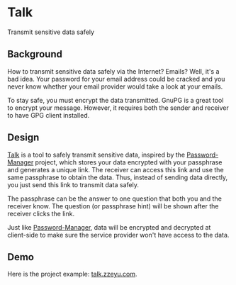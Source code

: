 # Talk
Transmit sensitive data safely
## Background
How to transmit sensitive data safely via the Internet? Emails? Well, it's a bad idea. Your password for your email address could be cracked and you never know whether your email provider would take a look at your emails.

To stay safe, you must encrypt the data transmitted. GnuPG is a great tool to encrypt your message. However, it requires both the sender and receiver to have GPG client installed.
## Design
[Talk](https://github.com/zeruniverse/Talk) is a tool to safely transmit sensitive data, inspired by the [Password-Manager](https://github.com/zeruniverse/Password-Manager) project, which stores your data encrypted with your passphrase and generates a unique link. The receiver can access this link and use the same passphrase to obtain the data. Thus, instead of sending data directly, you just send this link to transmit data safely.

The passphrase can be the answer to one question that both you and the receiver know. The question (or passphrase hint) will be shown after the receiver clicks the link.

Just like [Password-Manager](https://github.com/zeruniverse/Password-Manager), data will be encrypted and decrypted at client-side to make sure the service provider won't have access to the data.

## Demo
Here is the project example: [talk.zzeyu.com](http://talk.zzeyu.com).
